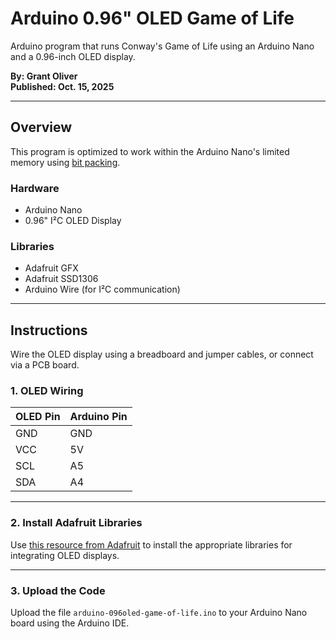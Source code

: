 # Arduino 0.96" OLED Game of Life

Arduino program that runs Conway's Game of Life using an Arduino Nano and a 0.96-inch OLED display.

**By: Grant Oliver**  
**Published: Oct. 15, 2025**

---

## Overview

This program is optimized to work within the Arduino Nano's limited memory using [bit packing](https://www.cs.cornell.edu/courses/cs3410/2024fa/notes/bitpack.html).

### Hardware
- Arduino Nano  
- 0.96" I²C OLED Display  

### Libraries
- Adafruit GFX  
- Adafruit SSD1306  
- Arduino Wire (for I²C communication)

---

## Instructions

Wire the OLED display using a breadboard and jumper cables, or connect via a PCB board.

### 1. OLED Wiring
| OLED Pin | Arduino Pin |
|-----------|--------------|
| GND | GND |
| VCC | 5V |
| SCL | A5 |
| SDA | A4 |

---

### 2. Install Adafruit Libraries
Use [this resource from Adafruit](https://learn.adafruit.com/monochrome-oled-breakouts/arduino-library-and-examples) to install the appropriate libraries for integrating OLED displays.

---

### 3. Upload the Code
Upload the file `arduino-096oled-game-of-life.ino` to your Arduino Nano board using the Arduino IDE.
